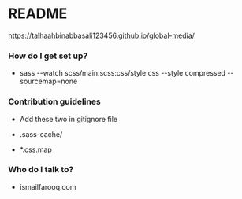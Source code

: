 # README #

https://talhaahbinabbasali123456.github.io/global-media/

### How do I get set up? ###

* sass --watch scss/main.scss:css/style.css --style compressed --sourcemap=none

### Contribution guidelines ###

* Add these two in gitignore file

* .sass-cache/
* *.css.map

### Who do I talk to? ###

* ismailfarooq.com
